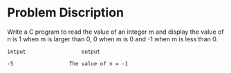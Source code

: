 # Problem Discription

Write a C program to read the value of an integer m and display the value of n is 1 when m is larger than 0, 0 when m is 0 and -1 when m is less than 0.


	intput 					output

	-5					The value of n = -1

